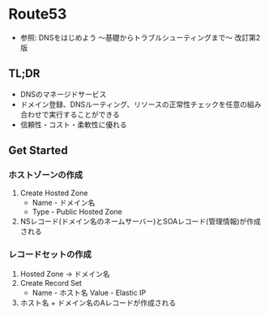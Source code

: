 # Route53
- 参照: DNSをはじめよう ～基礎からトラブルシューティングまで～ 改訂第2版

## TL;DR
- DNSのマネージドサービス
- ドメイン登録、DNSルーティング、リソースの正常性チェックを任意の組み合わせで実行することができる
- 信頼性・コスト・柔軟性に優れる

## Get Started
### ホストゾーンの作成
1. Create Hosted Zone
    - Name - ドメイン名
    - Type - Public Hosted Zone
2. NSレコード(ドメイン名のネームサーバー)とSOAレコード(管理情報)が作成される

### レコードセットの作成
1. Hosted Zone -> ドメイン名
2. Create Record Set
    - Name  - ホスト名
      Value - Elastic IP
3. ホスト名 + ドメイン名のAレコードが作成される
